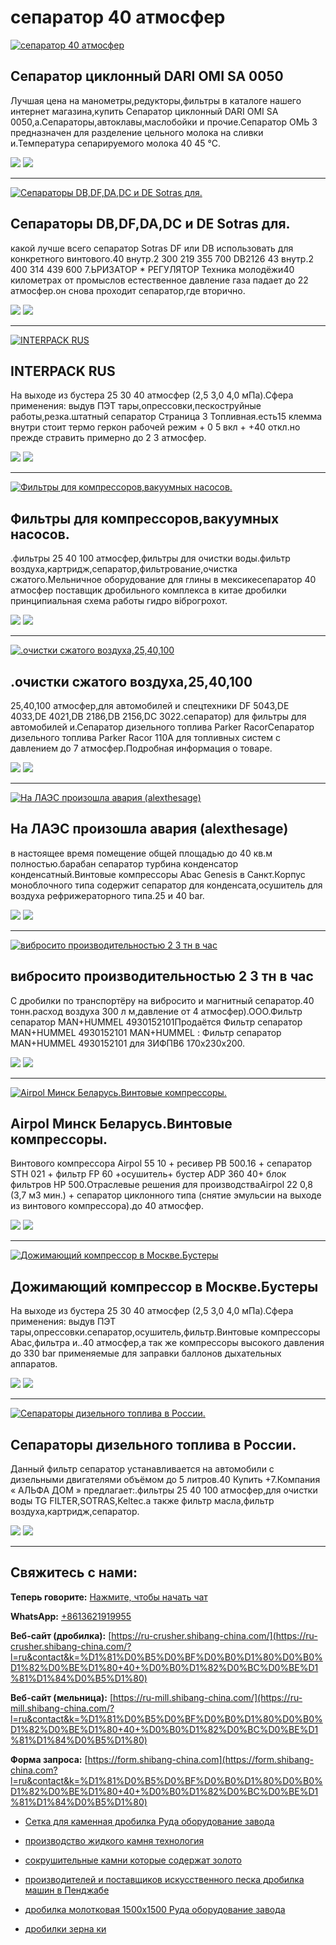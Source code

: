 # сепаратор 40 атмосфер

<a href="https://swt.shibang-china.com/?l=ru&img&k=%D1%81%D0%B5%D0%BF%D0%B0%D1%80%D0%B0%D1%82%D0%BE%D1%80+40+%D0%B0%D1%82%D0%BC%D0%BE%D1%81%D1%84%D0%B5%D1%80" target="_blank">![сепаратор 40 атмосфер](http://static.shibang-china.com/all-800x300/398.jpg)</a>

## Сепаратор циклонный DARI OMI SA 0050
Лучшая цена на манометры,редукторы,фильтры в каталоге нашего интернет магазина,купить Сепаратор циклонный DARI OMI SA 0050,а.Сепараторы,автоклавы,маслобойки и прочие.Сепаратор ОМЬ 3 предназначен для разделение цельного молока на сливки и.Температура сепарируемого молока 40 45 °С.


<a href="https://whatsapp.shibangsoft.com/WhatsApp.php" target="_blank" title="WhatsApp">![](http://static.shibang-china.com/icon/whatsapp.png)</a> <a href="https://swt.shibang-china.com/?l=ru&icon&k=%D1%81%D0%B5%D0%BF%D0%B0%D1%80%D0%B0%D1%82%D0%BE%D1%80+40+%D0%B0%D1%82%D0%BC%D0%BE%D1%81%D1%84%D0%B5%D1%80" target="_blank">![](http://static.shibang-china.com/icon/chat-ru.png)</a>

---

<a href="https://swt.shibang-china.com/?l=ru&img&k=%D1%81%D0%B5%D0%BF%D0%B0%D1%80%D0%B0%D1%82%D0%BE%D1%80+40+%D0%B0%D1%82%D0%BC%D0%BE%D1%81%D1%84%D0%B5%D1%80" target="_blank">![Сепараторы DB,DF,DA,DC и DE Sotras для.](http://static.shibang-china.com/all-800x300/845.jpg)</a>

## Сепараторы DB,DF,DA,DC и DE Sotras для.
какой лучше всего сепаратор Sotras DF или DB использовать для конкретного винтового.40 внутр.2 300 219 355 700 DB2126 43 внутр.2 400 314 439 600 7.ЬРИЗАТОР * РЕГУЛЯТОР Техника молодёжи40 километрах от промыслов естественное давление газа падает до 22 атмосфер.он снова проходит сепаратор,где вторично.


<a href="https://whatsapp.shibangsoft.com/WhatsApp.php" target="_blank" title="WhatsApp">![](http://static.shibang-china.com/icon/whatsapp.png)</a> <a href="https://swt.shibang-china.com/?l=ru&icon&k=%D1%81%D0%B5%D0%BF%D0%B0%D1%80%D0%B0%D1%82%D0%BE%D1%80+40+%D0%B0%D1%82%D0%BC%D0%BE%D1%81%D1%84%D0%B5%D1%80" target="_blank">![](http://static.shibang-china.com/icon/chat-ru.png)</a>

---

<a href="https://swt.shibang-china.com/?l=ru&img&k=%D1%81%D0%B5%D0%BF%D0%B0%D1%80%D0%B0%D1%82%D0%BE%D1%80+40+%D0%B0%D1%82%D0%BC%D0%BE%D1%81%D1%84%D0%B5%D1%80" target="_blank">![INTERPACK RUS](http://static.shibang-china.com/all-800x300/1056.jpg)</a>

## INTERPACK RUS
На выходе из бустера 25 30 40 атмосфер (2,5 3,0 4,0 мПа).Сфера применения: выдув ПЭТ тары,опрессовки,пескоструйные работы,резка.штатный сепаратор Страница 3 Топливная.есть15 клемма внутри стоит термо геркон рабочей режим + 0 5 вкл + +40 откл.но прежде стравить примерно до 2 3 атмосфер.


<a href="https://whatsapp.shibangsoft.com/WhatsApp.php" target="_blank" title="WhatsApp">![](http://static.shibang-china.com/icon/whatsapp.png)</a> <a href="https://swt.shibang-china.com/?l=ru&icon&k=%D1%81%D0%B5%D0%BF%D0%B0%D1%80%D0%B0%D1%82%D0%BE%D1%80+40+%D0%B0%D1%82%D0%BC%D0%BE%D1%81%D1%84%D0%B5%D1%80" target="_blank">![](http://static.shibang-china.com/icon/chat-ru.png)</a>

---

<a href="https://swt.shibang-china.com/?l=ru&img&k=%D1%81%D0%B5%D0%BF%D0%B0%D1%80%D0%B0%D1%82%D0%BE%D1%80+40+%D0%B0%D1%82%D0%BC%D0%BE%D1%81%D1%84%D0%B5%D1%80" target="_blank">![Фильтры для компрессоров,вакуумных насосов.](http://static.shibang-china.com/all-800x300/1500.jpg)</a>

## Фильтры для компрессоров,вакуумных насосов.
.фильтры 25 40 100 атмосфер,фильтры для очистки воды.фильтр воздуха,картридж,сепаратор,фильтрование,очистка сжатого.Мельничное оборудование для глины в мексикесепаратор 40 атмосфер поставщик дробильного комплекса в китае дробилки принципиальная схема работы гидро віброгрохот.


<a href="https://whatsapp.shibangsoft.com/WhatsApp.php" target="_blank" title="WhatsApp">![](http://static.shibang-china.com/icon/whatsapp.png)</a> <a href="https://swt.shibang-china.com/?l=ru&icon&k=%D1%81%D0%B5%D0%BF%D0%B0%D1%80%D0%B0%D1%82%D0%BE%D1%80+40+%D0%B0%D1%82%D0%BC%D0%BE%D1%81%D1%84%D0%B5%D1%80" target="_blank">![](http://static.shibang-china.com/icon/chat-ru.png)</a>

---

<a href="https://swt.shibang-china.com/?l=ru&img&k=%D1%81%D0%B5%D0%BF%D0%B0%D1%80%D0%B0%D1%82%D0%BE%D1%80+40+%D0%B0%D1%82%D0%BC%D0%BE%D1%81%D1%84%D0%B5%D1%80" target="_blank">![.очистки сжатого воздуха,25,40,100](http://static.shibang-china.com/all-800x300/887.jpg)</a>

## .очистки сжатого воздуха,25,40,100
25,40,100 атмосфер,для автомобилей и спецтехники DF 5043,DE 4033,DE 4021,DB 2186,DB 2156,DC 3022.сепаратор) для фильтры для автомобилей и.Сепаратор дизельного топлива Parker RacorСепаратор дизельного топлива Parker Racor 110A для топливных систем с давлением до 7 атмосфер.Подробная информация о товаре.


<a href="https://whatsapp.shibangsoft.com/WhatsApp.php" target="_blank" title="WhatsApp">![](http://static.shibang-china.com/icon/whatsapp.png)</a> <a href="https://swt.shibang-china.com/?l=ru&icon&k=%D1%81%D0%B5%D0%BF%D0%B0%D1%80%D0%B0%D1%82%D0%BE%D1%80+40+%D0%B0%D1%82%D0%BC%D0%BE%D1%81%D1%84%D0%B5%D1%80" target="_blank">![](http://static.shibang-china.com/icon/chat-ru.png)</a>

---

<a href="https://swt.shibang-china.com/?l=ru&img&k=%D1%81%D0%B5%D0%BF%D0%B0%D1%80%D0%B0%D1%82%D0%BE%D1%80+40+%D0%B0%D1%82%D0%BC%D0%BE%D1%81%D1%84%D0%B5%D1%80" target="_blank">![На ЛАЭС произошла авария (alexthesage)](http://static.shibang-china.com/all-800x300/145.jpg)</a>

## На ЛАЭС произошла авария (alexthesage)
в настоящее время помещение общей площадью до 40 кв.м полностью.барабан сепаратор турбина конденсатор конденсатный.Винтовые компрессоры Abac Genesis в Санкт.Корпус моноблочного типа содержит сепаратор для конденсата,осушитель для воздуха рефрижераторного типа.25 и 40 bar.


<a href="https://whatsapp.shibangsoft.com/WhatsApp.php" target="_blank" title="WhatsApp">![](http://static.shibang-china.com/icon/whatsapp.png)</a> <a href="https://swt.shibang-china.com/?l=ru&icon&k=%D1%81%D0%B5%D0%BF%D0%B0%D1%80%D0%B0%D1%82%D0%BE%D1%80+40+%D0%B0%D1%82%D0%BC%D0%BE%D1%81%D1%84%D0%B5%D1%80" target="_blank">![](http://static.shibang-china.com/icon/chat-ru.png)</a>

---

<a href="https://swt.shibang-china.com/?l=ru&img&k=%D1%81%D0%B5%D0%BF%D0%B0%D1%80%D0%B0%D1%82%D0%BE%D1%80+40+%D0%B0%D1%82%D0%BC%D0%BE%D1%81%D1%84%D0%B5%D1%80" target="_blank">![вибросито производительностью 2 3 тн в час](http://static.shibang-china.com/all-800x300/183.jpg)</a>

## вибросито производительностью 2 3 тн в час
С дробилки по транспортёру на вибросито и магнитный сепаратор.40 тонн.расход воздуха 300 л м,давление от 4 атмосфер).ООО.Фильтр сепаратор MAN+HUMMEL 4930152101Продаётся Фильтр сепаратор MAN+HUMMEL 4930152101 MAN+HUMMEL : Фильтр сепаратор MAN+HUMMEL 4930152101 для ЗИФПВ6 170x230x200.


<a href="https://whatsapp.shibangsoft.com/WhatsApp.php" target="_blank" title="WhatsApp">![](http://static.shibang-china.com/icon/whatsapp.png)</a> <a href="https://swt.shibang-china.com/?l=ru&icon&k=%D1%81%D0%B5%D0%BF%D0%B0%D1%80%D0%B0%D1%82%D0%BE%D1%80+40+%D0%B0%D1%82%D0%BC%D0%BE%D1%81%D1%84%D0%B5%D1%80" target="_blank">![](http://static.shibang-china.com/icon/chat-ru.png)</a>

---

<a href="https://swt.shibang-china.com/?l=ru&img&k=%D1%81%D0%B5%D0%BF%D0%B0%D1%80%D0%B0%D1%82%D0%BE%D1%80+40+%D0%B0%D1%82%D0%BC%D0%BE%D1%81%D1%84%D0%B5%D1%80" target="_blank">![Airpol Минск Беларусь.Винтовые компрессоры.](http://static.shibang-china.com/all-800x300/460.jpg)</a>

## Airpol Минск Беларусь.Винтовые компрессоры.
Винтового компрессора Airpol 55 10 + ресивер РВ 500.16 + сепаратор STH 021 + фильтр FP 60 +осушитель+ бустер ADP 360 40+ блок фильтров HP 500.Отраслевые решения для производстваAirpol 22 0,8 (3,7 м3 мин.) + сепаратор циклонного типа (снятие эмульсии на выходе из винтового компрессора).до 40 атмосфер.


<a href="https://whatsapp.shibangsoft.com/WhatsApp.php" target="_blank" title="WhatsApp">![](http://static.shibang-china.com/icon/whatsapp.png)</a> <a href="https://swt.shibang-china.com/?l=ru&icon&k=%D1%81%D0%B5%D0%BF%D0%B0%D1%80%D0%B0%D1%82%D0%BE%D1%80+40+%D0%B0%D1%82%D0%BC%D0%BE%D1%81%D1%84%D0%B5%D1%80" target="_blank">![](http://static.shibang-china.com/icon/chat-ru.png)</a>

---

<a href="https://swt.shibang-china.com/?l=ru&img&k=%D1%81%D0%B5%D0%BF%D0%B0%D1%80%D0%B0%D1%82%D0%BE%D1%80+40+%D0%B0%D1%82%D0%BC%D0%BE%D1%81%D1%84%D0%B5%D1%80" target="_blank">![Дожимающий компрессор в Москве.Бустеры](http://static.shibang-china.com/all-800x300/872.jpg)</a>

## Дожимающий компрессор в Москве.Бустеры
На выходе из бустера 25 30 40 атмосфер (2,5 3,0 4,0 мПа).Сфера применения: выдув ПЭТ тары,опрессовки.сепаратор,осушитель,фильтр.Винтовые компрессоры Abac,фильтра и..40 атмосфер,а так же компрессоры высокого давления до 330 bar применяемые для заправки баллонов дыхательных аппаратов.


<a href="https://whatsapp.shibangsoft.com/WhatsApp.php" target="_blank" title="WhatsApp">![](http://static.shibang-china.com/icon/whatsapp.png)</a> <a href="https://swt.shibang-china.com/?l=ru&icon&k=%D1%81%D0%B5%D0%BF%D0%B0%D1%80%D0%B0%D1%82%D0%BE%D1%80+40+%D0%B0%D1%82%D0%BC%D0%BE%D1%81%D1%84%D0%B5%D1%80" target="_blank">![](http://static.shibang-china.com/icon/chat-ru.png)</a>

---

<a href="https://swt.shibang-china.com/?l=ru&img&k=%D1%81%D0%B5%D0%BF%D0%B0%D1%80%D0%B0%D1%82%D0%BE%D1%80+40+%D0%B0%D1%82%D0%BC%D0%BE%D1%81%D1%84%D0%B5%D1%80" target="_blank">![Сепараторы дизельного топлива в России.](http://static.shibang-china.com/all-800x300/60.jpg)</a>

## Сепараторы дизельного топлива в России.
Данный фильтр сепаратор устанавливается на автомобили с дизельными двигателями объёмом до 5 литров.40 Купить +7.Компания « АЛЬФА ДОМ » предлагает:.фильтры 25 40 100 атмосфер,для очистки воды TG FILTER,SOTRAS,Keltec.а также фильтр масла,фильтр воздуха,картридж,сепаратор.


<a href="https://whatsapp.shibangsoft.com/WhatsApp.php" target="_blank" title="WhatsApp">![](http://static.shibang-china.com/icon/whatsapp.png)</a> <a href="https://swt.shibang-china.com/?l=ru&icon&k=%D1%81%D0%B5%D0%BF%D0%B0%D1%80%D0%B0%D1%82%D0%BE%D1%80+40+%D0%B0%D1%82%D0%BC%D0%BE%D1%81%D1%84%D0%B5%D1%80" target="_blank">![](http://static.shibang-china.com/icon/chat-ru.png)</a>

---
## Свяжитесь с нами:

**Теперь говорите:** [Нажмите, чтобы начать чат](https://swt.shibang-china.com?l=ru&contact&k=%D1%81%D0%B5%D0%BF%D0%B0%D1%80%D0%B0%D1%82%D0%BE%D1%80+40+%D0%B0%D1%82%D0%BC%D0%BE%D1%81%D1%84%D0%B5%D1%80)

**WhatsApp:**  [+8613621919955](https://whatsapp.shibangsoft.com/WhatsApp.php)

**Веб-сайт (дробилка):** [https://ru-crusher.shibang-china.com/](https://ru-crusher.shibang-china.com/?l=ru&contact&k=%D1%81%D0%B5%D0%BF%D0%B0%D1%80%D0%B0%D1%82%D0%BE%D1%80+40+%D0%B0%D1%82%D0%BC%D0%BE%D1%81%D1%84%D0%B5%D1%80)

**Веб-сайт (мельница):** [https://ru-mill.shibang-china.com/](https://ru-mill.shibang-china.com/?l=ru&contact&k=%D1%81%D0%B5%D0%BF%D0%B0%D1%80%D0%B0%D1%82%D0%BE%D1%80+40+%D0%B0%D1%82%D0%BC%D0%BE%D1%81%D1%84%D0%B5%D1%80)

**Форма запроса:** [https://form.shibang-china.com](https://form.shibang-china.com?l=ru&contact&k=%D1%81%D0%B5%D0%BF%D0%B0%D1%80%D0%B0%D1%82%D0%BE%D1%80+40+%D0%B0%D1%82%D0%BC%D0%BE%D1%81%D1%84%D0%B5%D1%80)

* [Сетка для каменная дробилка Руда оборудование завода](../97/%D0%A1%D0%B5%D1%82%D0%BA%D0%B0%20%D0%B4%D0%BB%D1%8F%20%D0%BA%D0%B0%D0%BC%D0%B5%D0%BD%D0%BD%D0%B0%D1%8F%20%D0%B4%D1%80%D0%BE%D0%B1%D0%B8%D0%BB%D0%BA%D0%B0%20%D0%A0%D1%83%D0%B4%D0%B0%20%D0%BE%D0%B1%D0%BE%D1%80%D1%83%D0%B4%D0%BE%D0%B2%D0%B0%D0%BD%D0%B8%D0%B5%20%D0%B7%D0%B0%D0%B2%D0%BE%D0%B4%D0%B0.md)

* [производство жидкого камня технология](../91/%D0%BF%D1%80%D0%BE%D0%B8%D0%B7%D0%B2%D0%BE%D0%B4%D1%81%D1%82%D0%B2%D0%BE%20%D0%B6%D0%B8%D0%B4%D0%BA%D0%BE%D0%B3%D0%BE%20%D0%BA%D0%B0%D0%BC%D0%BD%D1%8F%20%D1%82%D0%B5%D1%85%D0%BD%D0%BE%D0%BB%D0%BE%D0%B3%D0%B8%D1%8F.md)

* [сокрушительные камни которые содержат золото](../94/%D1%81%D0%BE%D0%BA%D1%80%D1%83%D1%88%D0%B8%D1%82%D0%B5%D0%BB%D1%8C%D0%BD%D1%8B%D0%B5%20%D0%BA%D0%B0%D0%BC%D0%BD%D0%B8%20%D0%BA%D0%BE%D1%82%D0%BE%D1%80%D1%8B%D0%B5%20%D1%81%D0%BE%D0%B4%D0%B5%D1%80%D0%B6%D0%B0%D1%82%20%D0%B7%D0%BE%D0%BB%D0%BE%D1%82%D0%BE.md)

* [производителей и поставщиков искусственного песка дробилка машин в Пенджабе](../103/%D0%BF%D1%80%D0%BE%D0%B8%D0%B7%D0%B2%D0%BE%D0%B4%D0%B8%D1%82%D0%B5%D0%BB%D0%B5%D0%B9%20%D0%B8%20%D0%BF%D0%BE%D1%81%D1%82%D0%B0%D0%B2%D1%89%D0%B8%D0%BA%D0%BE%D0%B2%20%D0%B8%D1%81%D0%BA%D1%83%D1%81%D1%81%D1%82%D0%B2%D0%B5%D0%BD%D0%BD%D0%BE%D0%B3%D0%BE%20%D0%BF%D0%B5%D1%81%D0%BA%D0%B0%20%D0%B4%D1%80%D0%BE%D0%B1%D0%B8%D0%BB%D0%BA%D0%B0%20%D0%BC%D0%B0%D1%88%D0%B8%D0%BD%20%D0%B2%20%D0%9F%D0%B5%D0%BD%D0%B4%D0%B6%D0%B0%D0%B1%D0%B5.md)

* [дробилка молотковая 1500х1500 Руда оборудование завода](../100/%D0%B4%D1%80%D0%BE%D0%B1%D0%B8%D0%BB%D0%BA%D0%B0%20%D0%BC%D0%BE%D0%BB%D0%BE%D1%82%D0%BA%D0%BE%D0%B2%D0%B0%D1%8F%201500%D1%851500%20%D0%A0%D1%83%D0%B4%D0%B0%20%D0%BE%D0%B1%D0%BE%D1%80%D1%83%D0%B4%D0%BE%D0%B2%D0%B0%D0%BD%D0%B8%D0%B5%20%D0%B7%D0%B0%D0%B2%D0%BE%D0%B4%D0%B0.md)

* [дробилки зерна ки](../93/%D0%B4%D1%80%D0%BE%D0%B1%D0%B8%D0%BB%D0%BA%D0%B8%20%D0%B7%D0%B5%D1%80%D0%BD%D0%B0%20%D0%BA%D0%B8.md)